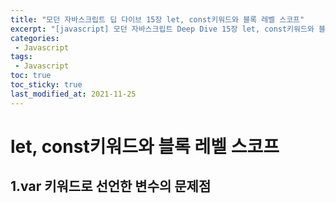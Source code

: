 ```yaml
---
title: "모던 자바스크립트 딥 다이브 15장 let, const키워드와 블록 레벨 스코프"
excerpt: "[javascript] 모던 자바스크립트 Deep Dive 15장 let, const키워드와 블록 레벨 스코프"
categories:
 - Javascript
tags:
 - Javascript
toc: true
toc_sticky: true
last_modified_at: 2021-11-25
---
```


# let, const키워드와 블록 레벨 스코프

## 1.var 키워드로 선언한 변수의 문제점

